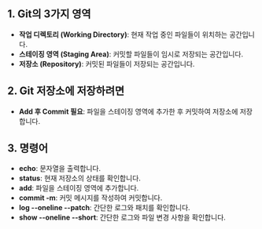 ## 1. Git의 3가지 영역
- **작업 디렉토리 (Working Directory)**: 현재 작업 중인 파일들이 위치하는 공간입니다.
- **스테이징 영역 (Staging Area)**: 커밋할 파일들이 임시로 저장되는 공간입니다.
- **저장소 (Repository)**: 커밋된 파일들이 저장되는 공간입니다.

## 2. Git 저장소에 저장하려면
- **Add 후 Commit 필요**: 파일을 스테이징 영역에 추가한 후 커밋하여 저장소에 저장합니다.

## 3. 명령어
- **echo**: 문자열을 출력합니다.
- **status**: 현재 저장소의 상태를 확인합니다.
- **add**: 파일을 스테이징 영역에 추가합니다.
- **commit -m**: 커밋 메시지를 작성하여 커밋합니다.
- **log --oneline --patch**: 간단한 로그와 패치를 확인합니다.
- **show --oneline --short**: 간단한 로그와 파일 변경 사항을 확인합니다.
